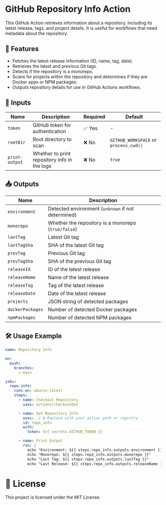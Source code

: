 # GitHub Repository Info Action

This GitHub Action retrieves information about a repository, including its latest release, tags, and project details. It
is useful for workflows that need metadata about the repository.

## 🚀 Features

- Fetches the latest release information (ID, name, tag, date).
- Retrieves the latest and previous Git tags.
- Detects if the repository is a monorepo.
- Scans for projects within the repository and determines if they are Docker apps or NPM packages.
- Outputs repository details for use in GitHub Actions workflows.

## 📌 Inputs

| Name           | Description                                  | Required | Default                               |
|----------------|----------------------------------------------|----------|---------------------------------------|
| `token`        | GitHub token for authentication              | ✅ Yes    | -                                     |
| `rootDir`      | Root directory to scan                       | ❌ No     | `GITHUB_WORKSPACE` or `process.cwd()` |
| `print-output` | Whether to print repository info in the logs | ❌ No     | `true`                                |

## 📤 Outputs

| Name             | Description                                         |
|------------------|-----------------------------------------------------|
| `environment`    | Detected environment (`unknown` if not determined)  |
| `monorepo`       | Whether the repository is a monorepo (`true/false`) |
| `lastTag`        | Latest Git tag                                      |
| `lastTagSha`     | SHA of the latest Git tag                           |
| `prevTag`        | Previous Git tag                                    |
| `prevTagSha`     | SHA of the previous Git tag                         |
| `releaseId`      | ID of the latest release                            |
| `releaseName`    | Name of the latest release                          |
| `releaseTag`     | Tag of the latest release                           |
| `releaseDate`    | Date of the latest release                          |
| `projects`       | JSON string of detected packages                    |
| `dockerPackages` | Number of detected Docker packages                  |
| `npmPackages`    | Number of detected NPM packages                     |

## 🛠 Usage Example

```yaml
name: Repository Info

on:
  push:
    branches:
      - main

jobs:
  repo-info:
    runs-on: ubuntu-latest
    steps:
      - name: Checkout Repository
        uses: actions/checkout@v4

      - name: Get Repository Info
        uses: ./ # Replace with your action path or registry
        id: repo_info
        with:
          token: ${{ secrets.GITHUB_TOKEN }}

      - name: Print Output
        run: |
          echo "Environment: ${{ steps.repo_info.outputs.environment }}"
          echo "Monorepo: ${{ steps.repo_info.outputs.monorepo }}"
          echo "Last Tag: ${{ steps.repo_info.outputs.lastTag }}"
          echo "Last Release: ${{ steps.repo_info.outputs.releaseName }}"
```

# 📜 License

This project is licensed under the MIT License.
